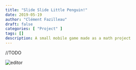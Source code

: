 ```yaml
---
title: "Slide Slide Little Penguin!"
date: 2019-05-19
author: "Clément Fazilleau"
draft: false
categories: [ "Project" ]
tags: []
description: A small mobile game made as a math project
---
```


//TODO

![editor](/posts/slide-slide-little-penguin/editor.png)
